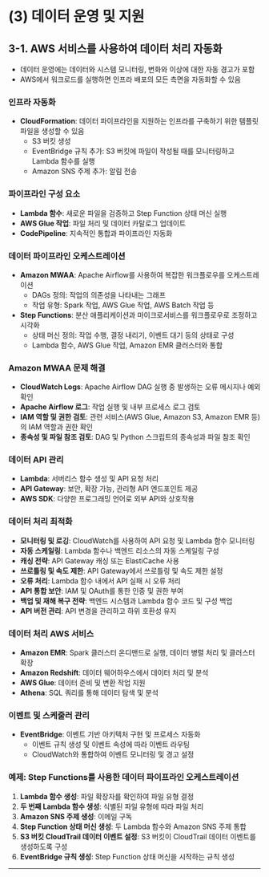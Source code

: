 # (3) 데이터 운영 및 지원

## 3-1. AWS 서비스를 사용하여 데이터 처리 자동화
- 데이터 운영에는 데이터와 시스템 모니터링, 변화와 이상에 대한 자동 경고가 포함
- AWS에서 워크로드를 실행하면 인프라 배포의 모든 측면을 자동화할 수 있음

### 인프라 자동화
- **CloudFormation**: 데이터 파이프라인을 지원하는 인프라를 구축하기 위한 템플릿 파일을 생성할 수 있음
  - S3 버킷 생성
  - EventBridge 규칙 추가: S3 버킷에 파일이 작성될 때를 모니터링하고 Lambda 함수를 실행
  - Amazon SNS 주제 추가: 알림 전송

### 파이프라인 구성 요소
- **Lambda 함수**: 새로운 파일을 검증하고 Step Function 상태 머신 실행
- **AWS Glue 작업**: 파일 처리 및 데이터 카탈로그 업데이트
- **CodePipeline**: 지속적인 통합과 파이프라인 자동화

### 데이터 파이프라인 오케스트레이션
- **Amazon MWAA**: Apache Airflow를 사용하여 복잡한 워크플로우를 오케스트레이션
  - DAGs 정의: 작업의 의존성을 나타내는 그래프
  - 작업 유형: Spark 작업, AWS Glue 작업, AWS Batch 작업 등
- **Step Functions**: 분산 애플리케이션과 마이크로서비스를 워크플로우로 조정하고 시각화
  - 상태 머신 정의: 작업 수행, 결정 내리기, 이벤트 대기 등의 상태로 구성
  - Lambda 함수, AWS Glue 작업, Amazon EMR 클러스터와 통합

### Amazon MWAA 문제 해결
- **CloudWatch Logs**: Apache Airflow DAG 실행 중 발생하는 오류 메시지나 예외 확인
- **Apache Airflow 로그**: 작업 실행 및 내부 프로세스 로그 검토
- **IAM 역할 및 권한 검토**: 관련 서비스(AWS Glue, Amazon S3, Amazon EMR 등)의 IAM 역할과 권한 확인
- **종속성 및 파일 참조 검토**: DAG 및 Python 스크립트의 종속성과 파일 참조 확인

### 데이터 API 관리
- **Lambda**: 서버리스 함수 생성 및 API 요청 처리
- **API Gateway**: 보안, 확장 가능, 관리형 API 엔드포인트 제공
- **AWS SDK**: 다양한 프로그래밍 언어로 외부 API와 상호작용

### 데이터 처리 최적화
- **모니터링 및 로깅**: CloudWatch를 사용하여 API 요청 및 Lambda 함수 모니터링
- **자동 스케일링**: Lambda 함수나 백엔드 리소스의 자동 스케일링 구성
- **캐싱 전략**: API Gateway 캐싱 또는 ElastiCache 사용
- **쓰로틀링 및 속도 제한**: API Gateway에서 쓰로틀링 및 속도 제한 설정
- **오류 처리**: Lambda 함수 내에서 API 실패 시 오류 처리
- **API 통합 보안**: IAM 및 OAuth를 통한 인증 및 권한 부여
- **백업 및 재해 복구 전략**: 백엔드 시스템과 Lambda 함수 코드 및 구성 백업
- **API 버전 관리**: API 변경을 관리하고 하위 호환성 유지

### 데이터 처리 AWS 서비스
- **Amazon EMR**: Spark 클러스터 온디맨드로 실행, 데이터 병렬 처리 및 클러스터 확장
- **Amazon Redshift**: 데이터 웨어하우스에서 데이터 처리 및 분석
- **AWS Glue**: 데이터 준비 및 변환 작업 지원
- **Athena**: SQL 쿼리를 통해 데이터 탐색 및 분석

### 이벤트 및 스케줄러 관리
- **EventBridge**: 이벤트 기반 아키텍처 구현 및 프로세스 자동화
  - 이벤트 규칙 생성 및 이벤트 속성에 따라 이벤트 라우팅
  - CloudWatch와 통합하여 이벤트 모니터링 및 경고 설정

### 예제: Step Functions를 사용한 데이터 파이프라인 오케스트레이션
1. **Lambda 함수 생성**: 파일 확장자를 확인하여 파일 유형 결정
2. **두 번째 Lambda 함수 생성**: 식별된 파일 유형에 따라 파일 처리
3. **Amazon SNS 주제 생성**: 이메일 구독
4. **Step Function 상태 머신 생성**: 두 Lambda 함수와 Amazon SNS 주제 통합
5. **S3 버킷 CloudTrail 데이터 이벤트 설정**: S3 버킷이 CloudTrail 데이터 이벤트를 생성하도록 구성
6. **EventBridge 규칙 생성**: Step Function 상태 머신을 시작하는 규칙 생성

---